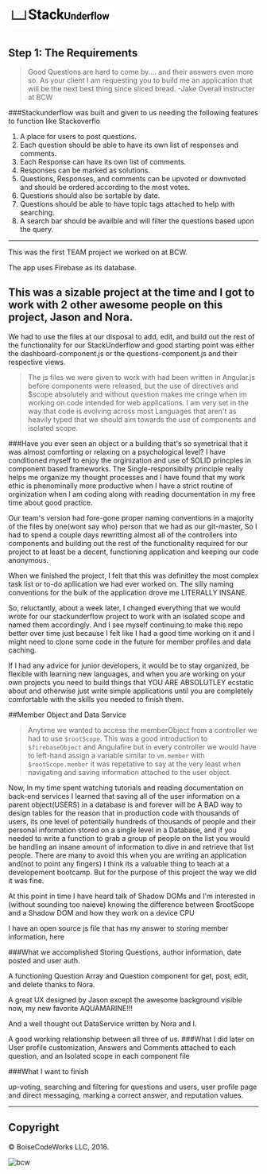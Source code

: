 ![StackUnderflow](assets/img/stackunderflow-alt.png)
================================================

Step 1: The Requirements
------------------------

> Good Questions are hard to come by.... and their answers even more so. As your client I am requesting you to build me an application that will be the next best thing since sliced bread. 
-Jake Overall instructer at BCW

###Stackunderflow was built and given to us needing the following features to function like Stackoverflo
1. A place for users to post questions.
2. Each question should be able to have its own list of responses and comments. 
3. Each Response can have its own list of comments.
4. Responses can be marked as solutions.
5. Questions, Responses, and comments can be upvoted or downvoted and should be ordered according to the most votes.
6. Questions should also be sortable by date.
7. Questions should be able to have topic tags attached to help with searching.
8. A search bar should be availble and will filter the questions based upon the query.
---------------------------------------------------------------------------------------
This was the first TEAM project we worked on at BCW.

The app uses Firebase as its database.

This was a sizable project at the time and I got to work with 2 other awesome people on this project, Jason and Nora.
---------------------------------------------------------------------------------------------------------------------
We had to use the files at our disposal to add, edit, and build out the rest of the functionality for our StackUnderflow and good starting point was either the dashboard-component.js or the questions-component.js and their respective views.

>The js files we were given to work with had been written in Angular.js before components were released, but the use of directives and $scope absolutely and without question makes me cringe when im working on code intended for web applications. I am very set in the way that code is evolving across most Languages that aren't as heavily typed that we should aim towards the use of components and isolated scope.

###Have you ever seen an object or a building that's so symetrical that it was almost comforting or relaxing on a psychological level? 
I have conditioned myself to enjoy the orginization and use of SOLID princples in component based frameworks. The Single-responsibilty principle really helps me organize my thought processes and I have found that my work ethic is phenominally more productive when I have a strict routine of orginization when I am coding along with reading documentation in my free time about good practice. 

Our team's version had fore-gone proper naming conventions in a majority of the files by one(wont say who) person that we had as our git-master, So I had to spend a couple days rewritting almost all of the controllers into components and building out the rest of the functionality required for our project to at least be a decent, functioning application and keeping our code anonymous.

When we finished the project, I felt that this was definitley the most complex task list or to-do apllication we had ever worked on. The silly naming conventions for the bulk of the application drove me LITERALLY INSANE. 

So, reluctantly, about a week later, I changed everything that we would wrote for our stackunderflow project to work with an isolated scope and named them accordingly. And I see myself continuing to make this repo better over time just because I felt like I had a good time working on it and I might need to clone some code in the future for member profiles and data caching.

If I had any advice for junior developers, it would be to stay organized, be flexible with learning new languages, and when you are working on your own projects you need to build things that YOU ARE ABSOLUTLEY ecstatic about and otherwise just write simple applications until you are completely comfortable with the skills you needed to finish them.

##Member Object and Data Service 
>Anytime we wanted to access the memberObject from a controller we had to use `$rootScope`.
This was a good introduction to `$firebaseObject` and Angulafire but in every controller we would have to left-hand assign a variable similar to `vm.member` with `$rootScope.member` it was repetative to say at the very least when navigating and saving information attached to the user object.

Now, In my time spent watching tutorials and reading documentation on back-end services I learned that saving all of the user information on a parent object(USERS) in a database is and forever will be A BAD way to design tables for the reason that in production code with thousands of users, its one level of potentially hundreds of thousands of people and their personal information stored on a single level in a Database, and if you needed to write a function to grab a group of people on the list you would be handling an insane amount of information to dive in and retrieve that list people. There are many to avoid this when you are writing an application and(not to point any fingers) I think its a valuable thing to teach at a developement bootcamp. But for the purpose of this project the way we did it was fine.

At this point in time I have heard talk of Shadow DOMs and I'm interested in (without sounding too naieve) knowing the difference between $rootScope and a Shadow DOM and how they work on a device CPU 

I have an open source js file that has my answer to storing member information, here


###What we accomplished
Storing Questions, author information, date posted and user auth.

A functioning Question Array and Question component for get, post, edit, and delete thanks to Nora.

A great UX designed by Jason except the awesome background visible now, my new favorite AQUAMARINE!!!

And a well thought out DataService written by Nora and I.

A good working relationship between all three of us.
###What I did later on 
User profile customization, Answers and Comments attached to each question, and an Isolated scope in each component file


###What I want to finish

up-voting, searching and filtering for questions and users, user profile page and direct messaging, marking a correct answer, and reputation values.





--------------------------------------------------------------

## Copyright

© BoiseCodeWorks LLC, 2016.

![bcw](https://boisecodeworks.com/assets/img/nav-logo.png)